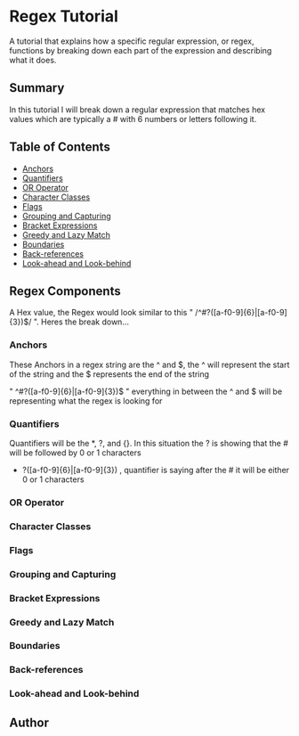 # Regex Tutorial

A tutorial that explains how a specific regular expression, or regex, functions by breaking down each part of the expression and describing what it does.

## Summary
 In this tutorial I will break down a regular expression that matches hex values which are typically a # with 6 numbers or letters following it.


## Table of Contents

- [Anchors](#anchors)
- [Quantifiers](#quantifiers)
- [OR Operator](#or-operator)
- [Character Classes](#character-classes)
- [Flags](#flags)
- [Grouping and Capturing](#grouping-and-capturing)
- [Bracket Expressions](#bracket-expressions)
- [Greedy and Lazy Match](#greedy-and-lazy-match)
- [Boundaries](#boundaries)
- [Back-references](#back-references)
- [Look-ahead and Look-behind](#look-ahead-and-look-behind)

## Regex Components

A Hex value, the Regex would look similar to this  " /^#?([a-f0-9]{6}|[a-f0-9]{3})$/ ". Heres the break down...

### Anchors

These Anchors in a regex string are the ^ and $, the ^ will represent the start of the string and the $ represents the end of the string

" ^#?([a-f0-9]{6}|[a-f0-9]{3})$ " everything in between the ^ and $ will be representing what the regex is looking for

### Quantifiers

Quantifiers will  be the *, ?, and {}. In this situation the ? is showing that the # will be followed by 0 or 1 characters

-  ?([a-f0-9]{6}|[a-f0-9]{3}) , quantifier is saying after the # it will be either 0 or 1 characters

### OR Operator



### Character Classes

### Flags

### Grouping and Capturing

### Bracket Expressions

### Greedy and Lazy Match

### Boundaries

### Back-references

### Look-ahead and Look-behind

## Author


